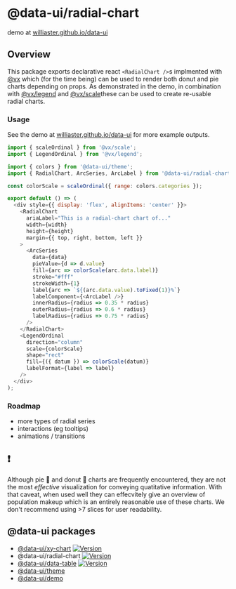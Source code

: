 # @data-ui/radial-chart

demo at [williaster.github.io/data-ui](https://williaster.github.io/data-ui)

## Overview
This package exports declarative react `<RadialChart />`s implmented with [@vx](vx-demo.now.sh) which (for the time being) can be used to render both donut and pie charts depending on props. As demonstrated in the demo, in combination with [@vx/legend](https://vx-demo.now.sh/legends) and [@vx/scale](https://github.com/hshoff/vx/tree/master/packages/vx-scale)these can be used to create re-usable radial charts.

### Usage
See the demo at [williaster.github.io/data-ui](https://williaster.github.io/data-ui) for more example outputs.

```js
import { scaleOrdinal } from '@vx/scale';
import { LegendOrdinal } from '@vx/legend';

import { colors } from '@data-ui/theme';
import { RadialChart, ArcSeries, ArcLabel } from '@data-ui/radial-chart';

const colorScale = scaleOrdinal({ range: colors.categories });

export default () => (
  <div style={{ display: 'flex', alignItems: 'center' }}>
    <RadialChart
      ariaLabel="This is a radial-chart chart of..."
      width={width}
      height={height}
      margin={{ top, right, bottom, left }}
    >
      <ArcSeries
        data={data}
        pieValue={d => d.value}
        fill={arc => colorScale(arc.data.label)}
        stroke="#fff"
        strokeWidth={1}
        label{arc => `${(arc.data.value).toFixed(1)}%`}
        labelComponent={<ArcLabel />}
        innerRadius={radius => 0.35 * radius}
        outerRadius={radius => 0.6 * radius}
        labelRadius={radius => 0.75 * radius}
      />
    </RadialChart>
    <LegendOrdinal
      direction="column"
      scale={colorScale}
      shape="rect"
      fill={({ datum }) => colorScale(datum)}
      labelFormat={label => label}
    />
  </div>
);

```

### Roadmap
- more types of radial series
- interactions (eg tooltips)
- animations / transitions

## :exclamation:
Although pie :cake: and donut :doughnut: charts are frequently encountered, they are not the most _effective_ visualization for conveying quatitative information. With that caveat, when used well they can effecvitely give an overview of population makeup which is an entirely reasonable use of these charts. We don't recommend using >7 slices for user readability.


## @data-ui packages
- [@data-ui/xy-chart](https://github.com/williaster/data-ui/tree/master/packages/xy-chart) [![Version](https://img.shields.io/npm/v/@data-ui/xy-chart.svg?style=flat-square)](https://img.shields.io/npm/v/@data-ui/xy-chart.svg?style=flat-square)
- @data-ui/radial-chart [![Version](https://img.shields.io/npm/v/@data-ui/radial-chart.svg?style=flat-square)](https://img.shields.io/npm/v/@data-ui/radial-chart.svg?style=flat-square)
- [@data-ui/data-table](https://github.com/williaster/data-ui/tree/master/packages/data-table) [![Version](https://img.shields.io/npm/v/@data-ui/data-table.svg?style=flat-square)](https://img.shields.io/npm/v/@data-ui/data-table.svg?style=flat-square)
- [@data-ui/theme](https://github.com/williaster/data-ui/tree/master/packages/theme)
- [@data-ui/demo](https://github.com/williaster/data-ui/tree/master/packages/demo)
